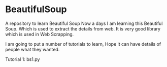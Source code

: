 # BeautifulSoup
A repository to learn Beautiful Soup
Now a days I am learning this Beautiful Soup. Which is used to extract the details from web. It is very good library which is used in Web Scrapping. 

I am going to put a number of tutorials to learn, Hope it can have details of people what they wanted.

Tutorial 1: bs1.py

